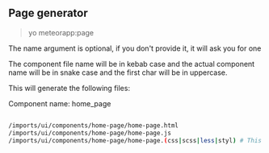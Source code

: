 ## Page generator

> yo meteorapp:page <name>

The name argument is optional, if you don't provide it, it will ask you for one

The component file name will be in kebab case and the actual component name will be in snake case and the first char will be in uppercase.

This will generate the following files:

Component name: home_page

```sh

/imports/ui/components/home-page/home-page.html
/imports/ui/components/home-page/home-page.js
/imports/ui/components/home-page/home-page.(css|scss|less|styl) # This depends on which pre processor you chose

```

